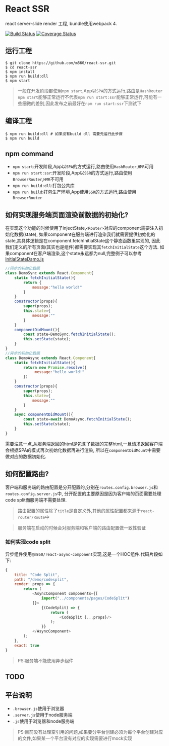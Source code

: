 # React SSR

react server-slide render 工程, bundle使用webpack 4.

[![Build Status](https://travis-ci.org/m860/react-ssr.svg?branch=master)](https://travis-ci.org/m860/react-ssr)
[![Coverage Status](https://coveralls.io/repos/github/m860/react-ssr/badge.svg?branch=master)](https://coveralls.io/github/m860/react-ssr?branch=master)


## 运行工程

```shell
$ git clone https://github.com/m860/react-ssr.git
$ cd react-ssr
$ npm install
$ npm run build:dll
$ npm start
```

> 一般在开发阶段都使用`npm start`,App以`SPA`的方式运行,路由是`HashRouter`
> `npm start`能够正常运行不代表`npm run start:ssr`能够正常运行,可能有一些细微的差别,因此发布之前最好在`npm run start:ssr`下测试下

## 编译工程

```shell
$ npm run build:dll # 如果没有build dll 需要先运行此步骤
$ npm run build
```

## npm command

- `npm start`:开发阶段,App以`SPA`的方式运行,路由使用`HashRouter`,`HMR`可用
- `npm run start:ssr`:开发阶段,App以`SSR`的方式运行,路由使用`BrowserRouter`,`HMR`不可用
- `npm run build:dll`:打包公共库
- `npm run build`:打包生产环境,App使用`SSR`的方式运行,路由使用`BrowserRouter`

## 如何实现服务端页面渲染前数据的初始化?

在实现这个功能的时候使用了injectState,`<Route/>`对应的component需要注入初始化数据(state),
如果component在服务端进行渲染我们就需要提供初始化的state,其具体逻辑是在component.fetchInitialState这个静态函数里实现的,
因此我们定义的所有页面(其实也是组件)都需要实现其`fetchInitialState`这个方法.
如果component在客户端渲染,这个state永远都为null,完整例子可以参考[InitialStateDamo.js](./src/components/pages/InitialStateDemo.js)

```javascript
//同步的初始化数据
class DemoSync extends React.Component{
    static fetchInitialState(){
        return {
            message:"hello world!"
        }
    }
    constructor(props){
        super(props);
        this.state={
            message:""
        }
    }
    componentDidMount(){
        const state=DemoSync.fetchInitialState();
        this.setState(state);
    }
}
//异步的初始化数据
class DemoAsync extends React.Component{
    static fetchInitialState(){
        return new Promise.resolve({
             message:"hello world!"
        })
    }
    constructor(props){
        super(props);
        this.state={
            message:""
        }
    }
    async componentDidMount(){
        const state=await DemoAsync.fetchInitialState();
        this.setState(state);
    }
}
```

需要注意一点,从服务端返回的html是包含了数据的完整html,一旦请求返回客户端会根据SPA的模式再次初始化数据再进行渲染,
所以在`componentDidMount`中需要做对应的数据初始化.

## 如何配置路由?

客户端和服务端的路由配置是分开配置的,分别在`routes.config.browser.js`和`routes.config.server.js`中,
分开配置的主要原因是因为客户端的页面需要处理code split而服务端不需要处理.

> 路由配置的属性除了`title`是自定义外,其他的属性配置都来源于`react-router/Route`中

> 服务端在启动的时候会对服务端和客户端的路由配置做一致性验证

### 如何实现code split

异步组件使用`@m860/react-async-component`实现,这是一个HOC组件.代码片段如下:

```javascript
{
    title: "Code Split",
    path: "/demo/codesplit",
    render: props => {
        return (
            <AsyncComponent components={[
                import("../components/pages/CodeSplit")
            ]}>
                {(CodeSplit) => {
                    return (
                        <CodeSplit {...props}/>
                    );
                }}
            </AsyncComponent>
        );
    },
    exact: true
}
```

> PS:服务端不能使用异步组件

## TODO

## 平台说明

- `.browser.js`使用于浏览器
- `.server.js`使用于node服务端
- `.js`使用于浏览器和node服务端

> PS:目前没有处理空引用的问题,如果要分平台创建必须为每个平台创建对应的文件,如果某一个平台没有对应的实现需要进行mock实现



